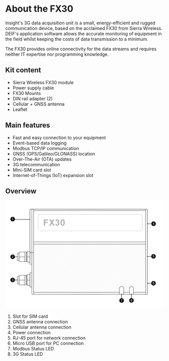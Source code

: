 # About the FX30

Insight's 3G data acquisition unit is a small, energy-efficient and rugged communication device, based on the acclaimed FX30 from Sierra Wireless. DEIF's application software allows the accurate monitoring of equipment in the field whilst keeping the costs of data transmission to a minimum.

The FX30 provides online connectivity for the data streams and requires neither IT expertise nor programming knowledge.

## Kit content

* Sierra Wireless FX30 module
* Power supply cable
* FX30 Mounts
* DIN rail adapter (2) 
* Cellular + GNSS antenna
* Leaflet

## **Main features**

* Fast and easy connection to your equipment
* Event-based data logging
* Modbus TCP/IP communication
* GNSS (GPS/Galileo/GLONASS) location
* Over-The-Air (OTA) updates
* 3G telecommunication
* Mini-SIM card slot
* Internet-of-Things (IoT) expansion slot



## **Overview**

![FX30 Modbus TCP gateway](<../.gitbook/assets/image (23).png>)

1. Slot for SIM card
2. GNSS antenna connection
3. Cellular antenna connection
4. Power connection
5. RJ-45 port for network connection
6. Micro USB port for PC connection
7. Modbus Status LED
8. 3G Status LED
